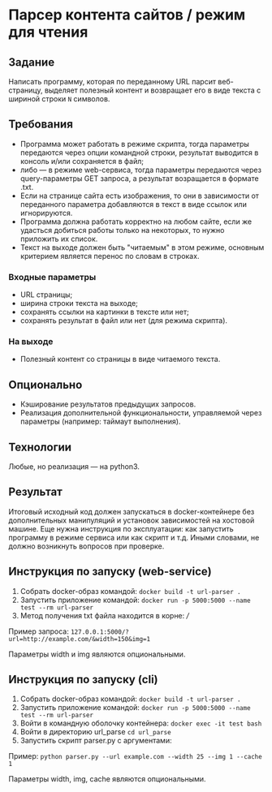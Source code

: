 # Парсер контента сайтов / режим для чтения

## Задание
Написать программу, которая по переданному URL парсит веб-страницу, выделяет полезный контент и возвращает его в виде текста с шириной строки `N` символов.

## Требования
- Программа может работать в режиме скрипта, тогда параметры передаются через опции командной строки, результат выводится в консоль и/или сохраняется в файл;
- либо — в режиме web-сервиса, тогда параметры передаются через query-параметры GET запроса, а результат возращается в формате .txt.
- Если на странице сайта есть изображения, то они в зависимости от переданного параметра добавляются в текст в виде ссылок или игнорируются.
- Программа должна работать корректно на любом сайте, если же удасться добиться работы только на некоторых, то нужно приложить их список.
- Текст на выходе должен быть "читаемым" в этом режиме, основным критерием является перенос по словам в строках.
  
### Входные параметры
- URL страницы;
- ширина строки текста на выходе;
- сохранять ссылки на картинки в тексте или нет;
- сохранять результат в файл или нет (для режима скрипта).

### На выходе
- Полезный контент со страницы в виде читаемого текста.

## Опционально
- Кэширование результатов предыдущих запросов.
- Реализация дополнительной функциональности, управляемой через параметры (например: таймаут выполнения).

## Технологии
Любые, но реализация — на python3.

## Результат
Итоговый исходный код должен запускаться в docker-контейнере без дополнительных манипуляций и установок зависимостей на хостовой машине.
Еще нужна инструкция по эксплуатации: как запустить программу в режиме сервиса или как скрипт и т.д. Иными словами, не должно возникнуть вопросов при проверке.

## Инструкция по запуску (web-service)
1. Собрать docker-образ командой: 
    `docker build -t url-parser .`
2. Запустить приложение командой: 
    `docker run -p 5000:5000 --name test --rm url-parser`
3. Метод получения txt файла находится в корне: */*

Пример запроса: `127.0.0.1:5000/?url=http://example.com/&width=150&img=1`

Параметры width и img являются опциональными.

## Инструкция по запуску (cli)
1. Собрать docker-образ командой: 
    `docker build -t url-parser .`
2. Запустить приложение командой: 
    `docker run -p 5000:5000 --name test --rm url-parser`
3. Войти в командную оболочку контейнера:
    `docker exec -it test bash`
4. Войти в директорию url_parse
    `cd url_parse`
5. Запустить скрипт parser.py с аргументами:

Пример: `python parser.py --url example.com --width 25 --img 1 --cache 1`

Параметры width, img, cache являются опциональными.